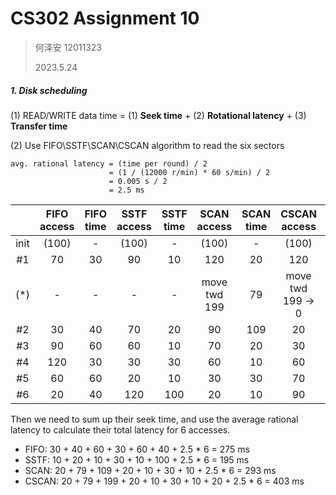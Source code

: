 # CS302 Assignment 10

> 何泽安 12011323
>
> 2023.5.24

##### 1. Disk scheduling

(1) READ/WRITE data time = (1) **Seek time** + (2) **Rotational latency** + (3) **Transfer time**

(2) Use FIFO\SSTF\SCAN\CSCAN algorithm to read the six sectors

```
avg. rational latency = (time per round) / 2
                      = (1 / (12000 r/min) * 60 s/min) / 2
                      = 0.005 s / 2
                      = 2.5 ms
```

|      | FIFO access | FIFO time | SSTF access | SSTF time | SCAN access  | SCAN time |   CSCAN access   | CSCAN time |
| :--: | :---------: | :-------: | :---------: | :-------: | :----------: | :-------: | :--------------: | :--------: |
| init |    (100)    |     -     |    (100)    |     -     |    (100)     |     -     |      (100)       |     -      |
|  #1  |     70      |    30     |     90      |    10     |     120      |    20     |       120        |     20     |
| (*)  |      -      |     -     |      -      |     -     | move twd 199 |    79     | move twd <br> 199 -> 0 |     79 + 199     |
|  #2  |     30      |    40     |     70      |    20     |      90      |    109    |        20        |    20    |
|  #3  |     90      |    60     |     60      |    10     |      70      |    20     |        30        |     10     |
|  #4  |     120     |    30     |     30      |    30     |      60      |    10     |        60        |     30     |
|  #5  |     60      |    60     |     20      |    10     |      30      |    30     |        70        |     10     |
|  #6  |     20      |    40     |     120     |    100    |      20      |    10     |        90        |     20     |

Then we need to sum up their seek time, and use the average rational latency to calculate their total latency for 6 accesses.

- FIFO: 30 + 40 + 60 + 30 + 60 + 40 + 2.5 * 6 = 275 ms
- SSTF: 10 + 20 + 10 + 30 + 10 + 100 + 2.5 * 6 = 195 ms
- SCAN: 20 + 79 + 109 + 20 + 10 + 30 + 10 + 2.5 * 6 = 293 ms
- CSCAN: 20 + 79 + 199 + 20 + 10 + 30 + 10 + 20 + 2.5 * 6 = 403 ms  
